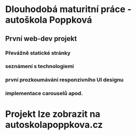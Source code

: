 # Dlouhodobá maturitní práce - autoškola Poppková
## První web-dev projekt
### Převážně statické stránky
### seznámení s technologiemi
### první prozkoumávání responzivního UI designu
### implementace carouselů apod.

# Projekt lze zobrazit na autoskolapoppkova.cz
